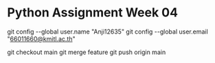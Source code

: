 # Python Assignment Week 04
git config --global user.name "Anji12635"
git config --global user.email "66011660@kmitl.ac.th"

git checkout main
git merge feature
git push origin main



